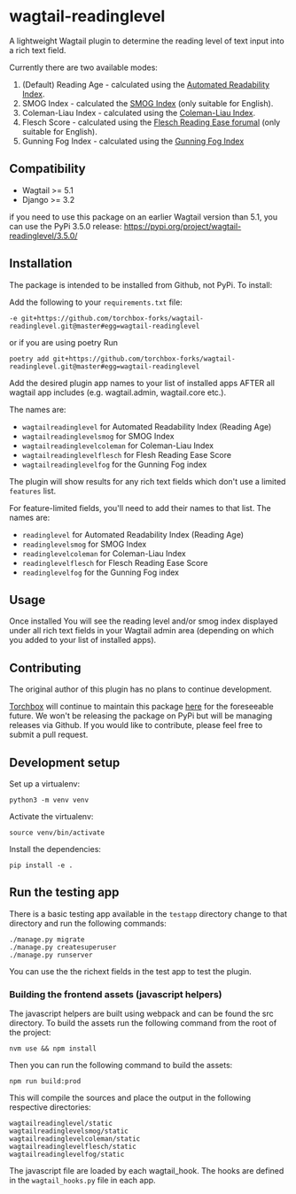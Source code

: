 # wagtail-readinglevel

A lightweight Wagtail plugin to determine the reading level of text input into a rich text field.

Currently there are two available modes:

1. (Default) Reading Age - calculated using the [Automated Readability Index](https://en.wikipedia.org/wiki/Automated_readability_index).
2. SMOG Index - calculated the [SMOG Index](https://en.wikipedia.org/wiki/SMOG) (only suitable for English).
3. Coleman-Liau Index - calculated using the [Coleman-Liau Index](https://en.wikipedia.org/wiki/Coleman%E2%80%93Liau_index).
4. Flesch Score - calculated using the [Flesch Reading Ease forumal](https://en.wikipedia.org/wiki/Flesch%E2%80%93Kincaid_readability_tests) (only suitable for English).
5. Gunning Fog Index - calculated using the [Gunning Fog Index](https://en.wikipedia.org/wiki/Gunning_fog_index)

## Compatibility

- Wagtail >= 5.1
- Django >= 3.2

if you need to use this package on an earlier Wagtail version than 5.1, you can use the PyPi 3.5.0 release: <https://pypi.org/project/wagtail-readinglevel/3.5.0/>

## Installation

The package is intended to be installed from Github, not PyPi. To install:

Add the following to your `requirements.txt` file:

```
-e git+https://github.com/torchbox-forks/wagtail-readinglevel.git@master#egg=wagtail-readinglevel
```

or if you are using poetry Run

```
poetry add git+https://github.com/torchbox-forks/wagtail-readinglevel.git@master#egg=wagtail-readinglevel
```

Add the desired plugin app names to your list of installed apps AFTER all wagtail app includes (e.g. wagtail.admin, wagtail.core etc.).

The names are:

- `wagtailreadinglevel` for Automated Readability Index (Reading Age)
- `wagtailreadinglevelsmog` for SMOG Index
- `wagtailreadinglevelcoleman` for Coleman-Liau Index
- `wagtailreadinglevelflesch` for Flesh Reading Ease Score
- `wagtailreadinglevelfog` for the Gunning Fog index

The plugin will show results for any rich text fields which don't use a limited `features` list.

For feature-limited fields, you'll need to add their names to that list. The names are:

- `readinglevel` for Automated Readability Index (Reading Age)
- `readinglevelsmog` for SMOG Index
- `readinglevelcoleman` for Coleman-Liau Index
- `readinglevelflesch` for Flesch Reading Ease Score
- `readinglevelfog` for the Gunning Fog index

## Usage

Once installed You will see the reading level and/or smog index displayed under all rich text fields in your Wagtail admin area (depending on which you added to your list of installed apps).

## Contributing

The original author of this plugin has no plans to continue development.

[Torchbox](https://torchbox.com/) will continue to maintain this package [here](https://github.com/torchbox-forks/wagtail-readinglevel) for the foreseeable future. We won't be releasing the package on PyPi but will be managing releases via Github. If you would like to contribute, please feel free to submit a pull request.

## Development setup

Set up a virtualenv:

```
python3 -m venv venv
```

Activate the virtualenv:

```
source venv/bin/activate
```

Install the dependencies:

```
pip install -e .
```

## Run the testing app

There is a basic testing app available in the `testapp` directory change to that directory and run the following commands:

```
./manage.py migrate
./manage.py createsuperuser
./manage.py runserver
```

You can use the the richext fields in the test app to test the plugin.

### Building the frontend assets (javascript helpers)

The javascript helpers are built using webpack and can be found the src directory. To build the assets run the following command from the root of the project:

```
nvm use && npm install
```

Then you can run the following command to build the assets:

```
npm run build:prod
```

This will compile the sources and place the output in the following respective directories:

```
wagtailreadinglevel/static
wagtailreadinglevelsmog/static
wagtailreadinglevelcoleman/static
wagtailreadinglevelflesch/static
wagtailreadinglevelfog/static
```

The javascript file are loaded by each wagtail_hook. The hooks are defined in the `wagtail_hooks.py` file in each app.

